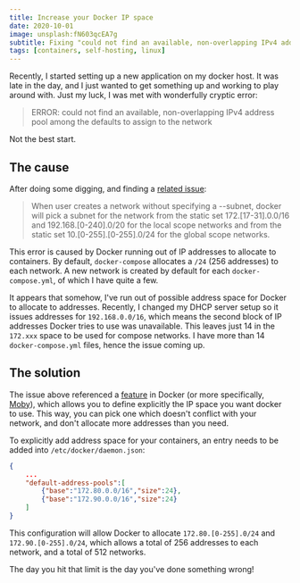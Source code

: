 ```yaml
---
title: Increase your Docker IP space
date: 2020-10-01
image: unsplash:fN603qcEA7g
subtitle: Fixing "could not find an available, non-overlapping IPv4 address pool among the defaults to assign to the network"
tags: [containers, self-hosting, linux]
---
```


Recently, I started setting up a new application on my docker host. It was late in the day, and I just wanted to get something up and working to play around with. Just my luck, I was met with wonderfully cryptic error:

> ERROR: could not find an available, non-overlapping IPv4 address pool among the defaults to assign to the network

Not the best start.

## The cause

After doing some digging, and finding a [related issue](https://github.com/docker/for-linux/issues/418):

> When user creates a network without specifying a --subnet, docker will pick a subnet for the network from the static set 172.[17-31].0.0/16 and 192.168.[0-240].0/20 for the local scope networks and from the static set 10.[0-255].[0-255].0/24 for the global scope networks.

This error is caused by Docker running out of IP addresses to allocate to containers. By default, `docker-compose` allocates a `/24` (256 addresses) to each network. A new network is created by default for each `docker-compose.yml`, of which I have quite a few.

It appears that somehow, I've run out of possible address space for Docker to allocate to addresses. Recently, I changed my DHCP server setup so it issues addresses for `192.168.0.0/16`, which means the second block of IP addresses Docker tries to use was unavailable. This leaves just 14 in the `172.xxx` space to be used for compose networks. I have more than 14 `docker-compose.yml` files, hence the issue coming up.

## The solution

The issue above referenced a [feature](https://github.com/moby/moby/pull/36396) in Docker (or more specifically, [Moby](https://github.com/moby/moby)), which allows you to define explicitly the IP space you want docker to use. This way, you can pick one which doesn't conflict with your network, and don't allocate more addresses than you need.

To explicitly add address space for your containers, an entry needs to be added into `/etc/docker/daemon.json`:

```json
{
    ...
    "default-address-pools":[
        {"base":"172.80.0.0/16","size":24},
        {"base":"172.90.0.0/16","size":24}
    ]
}
```

This configuration will allow Docker to allocate `172.80.[0-255].0/24` and `172.90.[0-255].0/24`, which allows a total of 256 addresses to each network, and a total of 512 networks.

The day you hit that limit is the day you've done something wrong!
